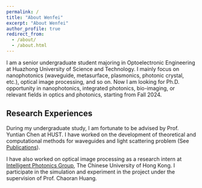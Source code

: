 ```yaml
---
permalink: /
title: "About Wenfei"
excerpt: "About Wenfei"
author_profile: true
redirect_from: 
  - /about/
  - /about.html
---
```


I am a senior undergraduate student majoring in Optoelectronic Engineering at Huazhong University of Science and Technology. I mainly focus on nanophotonics (waveguide, metasurface, plasmonics, photonic crystal, etc.), optical image processing, and so on. Now I am looking for Ph.D. opportunity in nanophotonics, integrated photonics, bio-imaging, or relevant fields in optics and photonics, starting from Fall 2024.

Research Experiences
------
During my undergraduate study, I am fortunate to be advised by Prof. Yuntian Chen at HUST. I have worked on the development of theoretical and computational methods for waveguides and light scattering problem (See [Publications](https://cma9cma.github.io/publications/)). 

I have also worked on optical image processing as a research intern at [Intelligent Photonics Group](https://www.ee.cuhk.edu.hk/~crhuang/), The Chinese University of Hong Kong. I participate in the simulation and experiment in the project under the supervision of Prof. Chaoran Huang.
